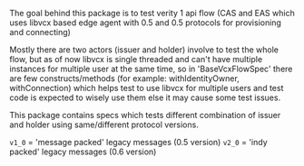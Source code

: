 The goal behind this package is to test verity 1 api flow
(CAS and EAS which uses libvcx based edge agent with 0.5 and 0.5 protocols for provisioning and connecting)

Mostly there are two actors (issuer and holder) involve to test the whole flow,
but as of now libvcx is single threaded and can't have multiple instances for 
multiple user at the same time, so in 'BaseVcxFlowSpec' there are few constructs/methods 
(for example: withIdentityOwner, withConnection) which helps test to use libvcx 
for multiple users and test code is expected to wisely use them else it may cause 
some test issues.
 
This package contains specs which tests different combination
of issuer and holder using same/different protocol versions.

`v1_0` = 'message packed' legacy messages (0.5 version)
`v2_0` = 'indy packed' legacy messages (0.6 version)
